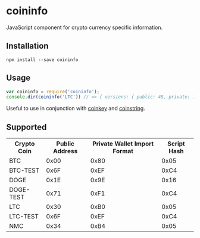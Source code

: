 coininfo
========

JavaScript component for crypto currency specific information.
 


Installation
------------

    npm install --save coininfo


Usage
-----

```js
var coininfo = require('coininfo');
console.dir(coininfo('LTC')) // => { versions: { public: 48, private: 176, scripthash: 5} }
```

Useful to use in conjunction with [coinkey](https://github.com/cryptocoinjs/coinkey) and [coinstring](https://github.com/cryptocoinjs/coinstring).


Supported
---------

<table>
<tr>
  <th> Crypto Coin </th><th> Public Address </th><th> Private Wallet Import Format </th><th> Script Hash </th>
</tr>

<tr>
  <td> BTC </td><td> 0x00 </td><td> 0x80 </td><td> 0x05 </td>
</tr>
<tr>
  <td> BTC-TEST </td><td> 0x6F </td><td> 0xEF </td><td> 0xC4 </td>
</tr>

<tr>
  <td> DOGE </td><td> 0x1E </td><td> 0x9E </td><td> 0x16 </td>
</tr>
<tr>
  <td> DOGE-TEST </td><td> 0x71 </td><td> 0xF1 </td><td> 0xC4 </td>
</tr>


<tr>
  <td> LTC </td><td> 0x30 </td><td> 0xB0 </td><td> 0x05 </td>
</tr>
<tr>
  <td> LTC-TEST </td><td> 0x6F </td><td> 0xEF </td><td> 0xC4 </td>
</tr>


<tr>
  <td> NMC </td><td> 0x34 </td><td> 0xB4 </td><td> 0x05 </td>
</tr>

</table>





